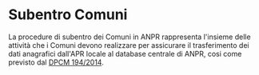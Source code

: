 # Subentro Comuni
La procedure di subentro dei Comuni in ANPR rappresenta l'insieme delle attività che i Comuni devono realizzare per assicurare il trasferimento dei dati anagrafici dall'APR locale al database centrale di ANPR, cosi come previsto dal [DPCM 194/2014](http://www.normattiva.it/atto/caricaDettaglioAtto?atto.dataPubblicazioneGazzetta=2015-01-08&atto.codiceRedazionale=15G00002&currentPage=1).







